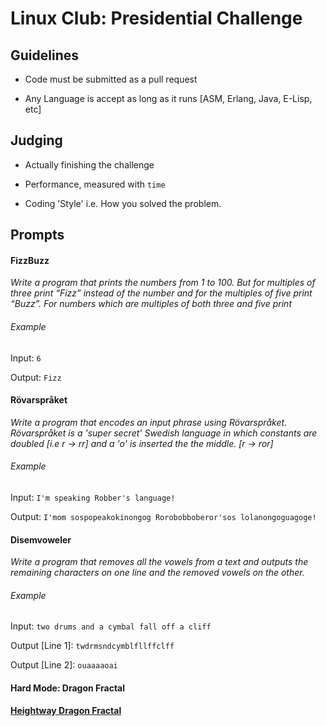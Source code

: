 # Linux Club: Presidential Challenge

## Guidelines

+ Code must be submitted as a pull request

+ Any Language is accept as long as it runs [ASM, Erlang, Java, E-Lisp, etc]

## Judging

+ Actually finishing the challenge

+ Performance, measured with `time`

+ Coding 'Style' i.e. How you solved the problem.


## Prompts

#### FizzBuzz

*Write a program that prints the numbers from 1 to 100. But for multiples of three print “Fizz” instead of the number and for the multiples of five print “Buzz”. For numbers which are multiples of both three and five print*

###### Example

Input: `6`

Output: `Fizz`

#### Rövarspråket

*Write a program that encodes an input phrase using Rövarspråket. Rövarspråket is a 'super secret' Swedish language in which constants are doubled [i.e r -> rr] and a 'o' is inserted the the middle. [r -> ror]*

###### Example

Input: `I'm speaking Robber's language!`

Output: `I'mom sospopeakokinongog Rorobobboberor'sos lolanongoguagoge!`

#### Disemvoweler

*Write a program that removes all the vowels from a text and outputs the remaining characters on one line and the removed vowels on the other.*

###### Example

Input: `two drums and a cymbal fall off a cliff`

Output [Line 1]: `twdrmsndcymblfllffclff`

Output [Line 2]: `ouaaaaoai`

#### Hard Mode: Dragon Fractal

**[Heightway Dragon Fractal](https://www.reddit.com/r/dailyprogrammer/comments/3dl9wr/20150717_challenge_223_hard_the_heighway_dragon/)**
